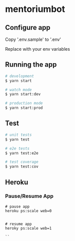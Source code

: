 # mentoriumbot

## Configure app

Copy '.env.sample' to '.env'

Replace with your env variables

## Running the app

```bash
# development
$ yarn start

# watch mode
$ yarn start:dev

# production mode
$ yarn start:prod
```

## Test

```bash
# unit tests
$ yarn test

# e2e tests
$ yarn test:e2e

# test coverage
$ yarn test:cov
```

## Heroku

### Pause/Resume App


```
# pause app
heroku ps:scale web=0


# resume app
heroky ps:scale web=1

``



